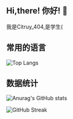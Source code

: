 ## Hi,there! 你好! :wave:

我是Citruy_404,是学生(

## 常用的语言
![Top Langs](https://github-readme-stats.vercel.app/api/top-langs/?username=zzyh1145)
## 数据统计
![Anurag's GitHub stats](https://github-readme-stats.vercel.app/api?username=zzyh1145) 

![GitHub Streak](https://streak-stats.demolab.com/?user=zzyh1145)
